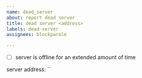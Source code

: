 ```yaml
---
name: dead_server
about: report dead server
title: dead server <address>
labels: dead-server
assignees: blockparole

---
```


* [ ] server is offline for an extended amount of time

server address: ``
